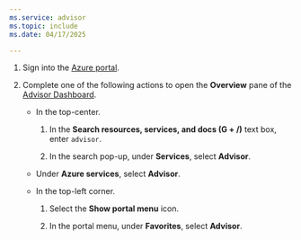 ```yaml
---
ms.service: advisor
ms.topic: include
ms.date: 04/17/2025

---
```


1.  Sign into the [Azure portal](https://portal.azure.com).

1.  Complete one of the following actions to open the **Overview** pane of the [Advisor Dashboard](https://aka.ms/azureadvisordashboard).

    *   In the top-center.

        1.  In the **Search resources, services, and docs (G + /)** text box, enter `advisor`.

        1.  In the search pop-up, under **Services**, select **Advisor**.

    *   Under **Azure services**, select **Advisor**.

    *   In the top-left corner.

        1.  Select the **Show portal menu** icon.

        1.  In the portal menu, under **Favorites**, select **Advisor**.

